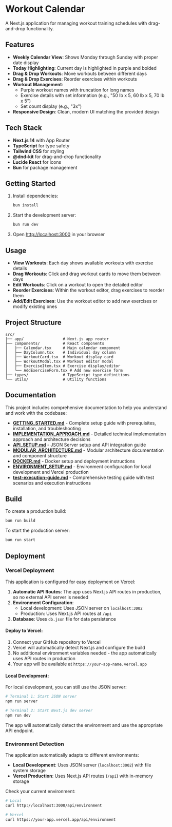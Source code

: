# Workout Calendar

A Next.js application for managing workout training schedules with drag-and-drop functionality.

## Features

- **Weekly Calendar View**: Shows Monday through Sunday with proper date display
- **Today Highlighting**: Current day is highlighted in purple and bolded
- **Drag & Drop Workouts**: Move workouts between different days
- **Drag & Drop Exercises**: Reorder exercises within workouts
- **Workout Management**:
  - Purple workout names with truncation for long names
  - Exercise details with set information (e.g., "50 lb x 5, 60 lb x 5, 70 lb x 5")
  - Set count display (e.g., "3x")
- **Responsive Design**: Clean, modern UI matching the provided design

## Tech Stack

- **Next.js 14** with App Router
- **TypeScript** for type safety
- **Tailwind CSS** for styling
- **@dnd-kit** for drag-and-drop functionality
- **Lucide React** for icons
- **Bun** for package management

## Getting Started

1. Install dependencies:

   ```bash
   bun install
   ```

2. Start the development server:

   ```bash
   bun run dev
   ```

3. Open [http://localhost:3000](http://localhost:3000) in your browser

## Usage

- **View Workouts**: Each day shows available workouts with exercise details
- **Drag Workouts**: Click and drag workout cards to move them between days
- **Edit Workouts**: Click on a workout to open the detailed editor
- **Reorder Exercises**: Within the workout editor, drag exercises to reorder them
- **Add/Edit Exercises**: Use the workout editor to add new exercises or modify existing ones

## Project Structure

```
src/
├── app/                 # Next.js app router
├── components/          # React components
│   ├── Calendar.tsx     # Main calendar component
│   ├── DayColumn.tsx    # Individual day column
│   ├── WorkoutCard.tsx  # Workout display card
│   ├── WorkoutModal.tsx # Workout editor modal
│   ├── ExerciseItem.tsx # Exercise display/editor
│   └── AddExerciseForm.tsx # Add new exercise form
├── types/               # TypeScript type definitions
└── utils/               # Utility functions
```

## Documentation

This project includes comprehensive documentation to help you understand and work with the codebase:

- **[GETTING_STARTED.md](./GETTING_STARTED.md)** - Complete setup guide with prerequisites, installation, and troubleshooting
- **[IMPLEMENTATION_APPROACH.md](./IMPLEMENTATION_APPROACH.md)** - Detailed technical implementation approach and architecture decisions
- **[API_SETUP.md](./API_SETUP.md)** - JSON Server setup and API integration guide
- **[MODULAR_ARCHITECTURE.md](./MODULAR_ARCHITECTURE.md)** - Modular architecture documentation and component structure
- **[DOCKER.md](./DOCKER.md)** - Docker setup and deployment instructions
- **[ENVIRONMENT_SETUP.md](./ENVIRONMENT_SETUP.md)** - Environment configuration for local development and Vercel production
- **[test-execution-guide.md](./test-execution-guide.md)** - Comprehensive testing guide with test scenarios and execution instructions

## Build

To create a production build:

```bash
bun run build
```

To start the production server:

```bash
bun run start
```

## Deployment

### Vercel Deployment

This application is configured for easy deployment on Vercel:

1. **Automatic API Routes**: The app uses Next.js API routes in production, so no external API server is needed
2. **Environment Configuration**: 
   - Local development: Uses JSON server on `localhost:3002`
   - Production: Uses Next.js API routes at `/api`
3. **Database**: Uses `db.json` file for data persistence

#### Deploy to Vercel:

1. Connect your GitHub repository to Vercel
2. Vercel will automatically detect Next.js and configure the build
3. No additional environment variables needed - the app automatically uses API routes in production
4. Your app will be available at `https://your-app-name.vercel.app`

#### Local Development:

For local development, you can still use the JSON server:

```bash
# Terminal 1: Start JSON server
npm run server

# Terminal 2: Start Next.js dev server
npm run dev
```

The app will automatically detect the environment and use the appropriate API endpoint.

### Environment Detection

The application automatically adapts to different environments:

- **Local Development**: Uses JSON server (`localhost:3002`) with file system storage
- **Vercel Production**: Uses Next.js API routes (`/api`) with in-memory storage

Check your current environment:
```bash
# Local
curl http://localhost:3000/api/environment

# Vercel
curl https://your-app.vercel.app/api/environment
```
